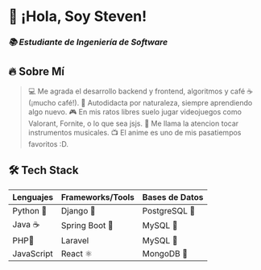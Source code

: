 # 🚀 ¡Hola, Soy Steven!  
### *📚 Estudiante de Ingeniería de Software*  

## 🔥 Sobre Mí
> 💻 Me agrada el desarrollo backend y frontend, algoritmos y café ☕ (¡mucho café!).
> 🤖 Autodidacta por naturaleza, siempre aprendiendo algo nuevo.
> 🎮 En mis ratos libres suelo jugar videojuegos como Valorant, Fornite, o lo que sea jsjs.
> 🎹 Me llama la atencion tocar instrumentos musicales.
> 📺 El anime es uno de mis pasatiempos favoritos :D.

## 🛠 Tech Stack
| Lenguajes | Frameworks/Tools | Bases de Datos |
|-----------|----------|----------|
| Python 🐍 | Django 🎸 | PostgreSQL 🐘 |
| Java ☕ | Spring Boot 🌱 | MySQL 🐬 |
| PHP🐘 | Laravel | MySQL 🐬 |
| JavaScript | React ⚛️ | MongoDB 🍃 |


<!--
**NiceIam/NiceIam** is a ✨ _special_ ✨ repository because its `README.md` (this file) appears on your GitHub profile.

Here are some ideas to get you started:

- 🔭 I’m currently working on ...
- 🌱 I’m currently learning ...
- 👯 I’m looking to collaborate on ...
- 🤔 I’m looking for help with ...
- 💬 Ask me about ...
- 📫 How to reach me: ...
- 😄 Pronouns: ...
- ⚡ Fun fact: ...
-->
